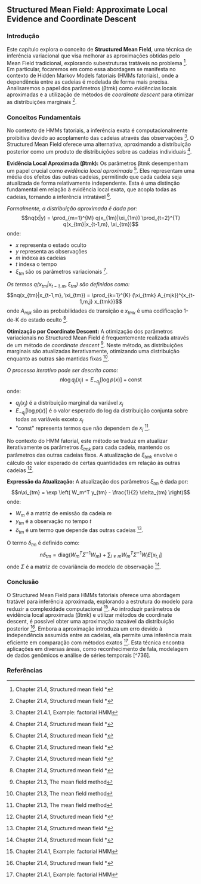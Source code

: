 ## Structured Mean Field: Approximate Local Evidence and Coordinate Descent

### Introdução
Este capítulo explora o conceito de **Structured Mean Field**, uma técnica de inferência variacional que visa melhorar as aproximações obtidas pelo Mean Field tradicional, explorando subestruturas tratáveis no problema [^739]. Em particular, focaremos em como essa abordagem se manifesta no contexto de Hidden Markov Models fatoriais (HMMs fatoriais), onde a dependência entre as cadeias é modelada de forma mais precisa. Analisaremos o papel dos parâmetros (βtmk) como evidências locais aproximadas e a utilização de métodos de *coordinate descent* para otimizar as distribuições marginais [^739].

### Conceitos Fundamentais

No contexto de HMMs fatoriais, a inferência exata é computacionalmente proibitiva devido ao acoplamento das cadeias através das observações [^740]. O Structured Mean Field oferece uma alternativa, aproximando a distribuição posterior como um produto de distribuições sobre as cadeias individuais [^741].

**Evidência Local Aproximada (βtmk):**
Os parâmetros βtmk desempenham um papel crucial como *evidência local aproximada* [^741]. Eles representam uma média dos efeitos das outras cadeias, permitindo que cada cadeia seja atualizada de forma relativamente independente. Esta é uma distinção fundamental em relação à evidência local exata, que acopla todas as cadeias, tornando a inferência intratável [^741].

*Formalmente, a distribuição aproximada é dada por:*
$$nq(x|y) = \prod_{m=1}^{M} q(x_{1m}|\xi_{1m}) \prod_{t=2}^{T} q(x_{tm}|x_{t-1,m}, \xi_{tm})$$
onde:
- $x$ representa o estado oculto
- $y$ representa as observações
- $m$ indexa as cadeias
- $t$ indexa o tempo
- $\xi_{tm}$ são os parâmetros variacionais [^741].

*Os termos $q(x_{tm}|x_{t-1,m}, \xi_{tm})$ são definidos como:*
$$nq(x_{tm}|x_{t-1,m}, \xi_{tm}) = \prod_{k=1}^{K} (\xi_{tmk} A_{mjk})^{x_{t-1,m,j} x_{tmk}}$$
onde $A_{mjk}$ são as probabilidades de transição e $x_{tmk}$ é uma codificação 1-de-K do estado oculto [^741].

**Otimização por Coordinate Descent:**
A otimização dos parâmetros variacionais no Structured Mean Field é frequentemente realizada através de um método de *coordinate descent* [^735]. Neste método, as distribuições marginais são atualizadas iterativamente, otimizando uma distribuição enquanto as outras são mantidas fixas [^735].

*O processo iterativo pode ser descrito como:*
$$n\log q_j(x_j) = E_{-q_j} [\log p(x)] + \text{const}$$
onde:
- $q_j(x_j)$ é a distribuição marginal da variável $x_j$
- $E_{-q_j} [\log p(x)]$ é o valor esperado do log da distribuição conjunta sobre todas as variáveis exceto $x_j$
- "const" representa termos que não dependem de $x_j$ [^735].

No contexto do HMM fatorial, este método se traduz em atualizar iterativamente os parâmetros $\xi_{tmk}$ para cada cadeia, mantendo os parâmetros das outras cadeias fixos. A atualização de $\xi_{tmk}$ envolve o cálculo do valor esperado de certas quantidades em relação às outras cadeias [^741].

**Expressão da Atualização:**
A atualização dos parâmetros $\xi_{tm}$ é dada por:
$$n\xi_{tm} = \exp \left( W_m^T y_{tm} - \frac{1}{2} \delta_{tm} \right)$$
onde:
- $W_m$ é a matriz de emissão da cadeia $m$
- $y_{tm}$ é a observação no tempo $t$
- $\delta_{tm}$ é um termo que depende das outras cadeias [^741].

O termo $\delta_{tm}$ é definido como:
$$n\delta_{tm} = \text{diag}(W_m^T \Sigma^{-1} W_m) + \sum_{l \neq m} W_m^T \Sigma^{-1} W_l E[x_{t,l}]$$
onde $\Sigma$ é a matriz de covariância do modelo de observação [^741].

### Conclusão
O Structured Mean Field para HMMs fatoriais oferece uma abordagem tratável para inferência aproximada, explorando a estrutura do modelo para reduzir a complexidade computacional [^740]. Ao introduzir parâmetros de evidência local aproximada (βtmk) e utilizar métodos de coordinate descent, é possível obter uma aproximação razoável da distribuição posterior [^741]. Embora a aproximação introduza um erro devido à independência assumida entre as cadeias, ela permite uma inferência mais eficiente em comparação com métodos exatos [^740]. Esta técnica encontra aplicações em diversas áreas, como reconhecimento de fala, modelagem de dados genômicos e análise de séries temporais [^736].

### Referências
[^735]: Chapter 21.3, The mean field method
[^739]: Chapter 21.4, Structured mean field *
[^740]: Chapter 21.4.1, Example: factorial HMM
[^741]: Chapter 21.4, Structured mean field *
<!-- END -->